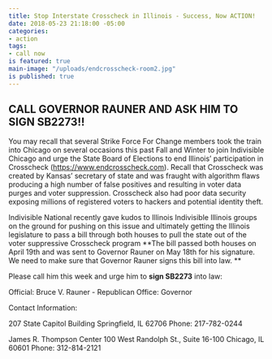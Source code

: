 ```yaml
---
title: Stop Interstate Crosscheck in Illinois - Success, Now ACTION!
date: 2018-05-23 21:18:00 -05:00
categories:
- action
tags:
- call now
is featured: true
main-image: "/uploads/endcrosscheck-room2.jpg"
is published: true
---
```


## CALL GOVERNOR RAUNER AND ASK HIM TO SIGN SB2273!!

You may recall that several Strike Force For Change members took the train into Chicago on several occasions this past Fall and Winter to join Indivisible Chicago and urge the State Board of Elections to end Illinois’ participation in Crosscheck (https://www.endcrosscheck.com).  Recall that Crosscheck was created by Kansas’ secretary of state and was fraught with algorithm flaws producing a high number of false positives and resulting in voter data purges and voter suppression. Crosscheck also had poor data security exposing millions of registered voters to hackers and potential identity theft.   

Indivisible National recently gave kudos to Illinois Indivisible Illinois groups on the ground for pushing on this issue and ultimately getting the Illinois legislature to pass a bill through both houses to pull the state out of the voter suppressive Crosscheck program   **The bill passed both houses on April 19th and was sent to Governor Rauner on May 18th for his signature.  We need to make sure that Governor Rauner signs this bill into law. ** 

Please call him this week and urge him to **sign SB2273** into law:


Official: Bruce V. Rauner - Republican
Office: Governor

Contact Information: 

207 State Capitol Building
Springfield, IL 62706
Phone: 217-782-0244

James R. Thompson Center
100 West Randolph St., Suite 16-100
Chicago, IL 60601
Phone: 312-814-2121